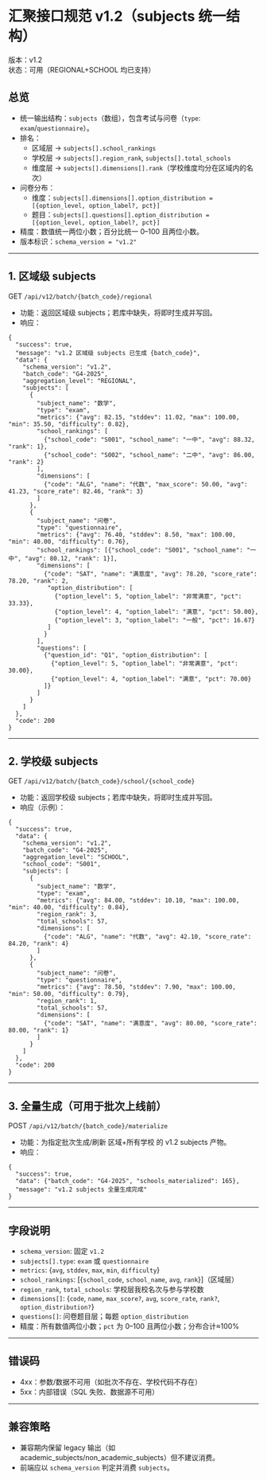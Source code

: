 # 汇聚接口规范 v1.2（subjects 统一结构）

版本：v1.2  
状态：可用（REGIONAL+SCHOOL 均已支持）

## 总览

- 统一输出结构：`subjects`（数组），包含考试与问卷（`type`: `exam`/`questionnaire`）。
- 排名：
  - 区域层 → `subjects[].school_rankings`
  - 学校层 → `subjects[].region_rank`, `subjects[].total_schools`
  - 维度层 → `subjects[].dimensions[].rank`（学校维度均分在区域内的名次）
- 问卷分布：
  - 维度：`subjects[].dimensions[].option_distribution = [{option_level, option_label?, pct}]`
  - 题目：`subjects[].questions[].option_distribution = [{option_level, option_label?, pct}]`
- 精度：数值统一两位小数；百分比统一 0–100 且两位小数。
- 版本标识：`schema_version = "v1.2"`

---

## 1. 区域级 subjects

GET `/api/v12/batch/{batch_code}/regional`

- 功能：返回区域级 subjects；若库中缺失，将即时生成并写回。
- 响应：
```
{
  "success": true,
  "message": "v1.2 区域级 subjects 已生成 {batch_code}",
  "data": {
    "schema_version": "v1.2",
    "batch_code": "G4-2025",
    "aggregation_level": "REGIONAL",
    "subjects": [
      {
        "subject_name": "数学",
        "type": "exam",
        "metrics": {"avg": 82.15, "stddev": 11.02, "max": 100.00, "min": 35.50, "difficulty": 0.82},
        "school_rankings": [
          {"school_code": "S001", "school_name": "一中", "avg": 88.32, "rank": 1},
          {"school_code": "S002", "school_name": "二中", "avg": 86.00, "rank": 2}
        ],
        "dimensions": [
          {"code": "ALG", "name": "代数", "max_score": 50.00, "avg": 41.23, "score_rate": 82.46, "rank": 3}
        ]
      },
      {
        "subject_name": "问卷",
        "type": "questionnaire",
        "metrics": {"avg": 76.40, "stddev": 8.50, "max": 100.00, "min": 40.00, "difficulty": 0.76},
        "school_rankings": [{"school_code": "S001", "school_name": "一中", "avg": 80.12, "rank": 1}],
        "dimensions": [
          {"code": "SAT", "name": "满意度", "avg": 78.20, "score_rate": 78.20, "rank": 2,
           "option_distribution": [
             {"option_level": 5, "option_label": "非常满意", "pct": 33.33},
             {"option_level": 4, "option_label": "满意", "pct": 50.00},
             {"option_level": 3, "option_label": "一般", "pct": 16.67}
           ]
          }
        ],
        "questions": [
          {"question_id": "Q1", "option_distribution": [
            {"option_level": 5, "option_label": "非常满意", "pct": 30.00},
            {"option_level": 4, "option_label": "满意", "pct": 70.00}
          ]}
        ]
      }
    ]
  },
  "code": 200
}
```

---

## 2. 学校级 subjects

GET `/api/v12/batch/{batch_code}/school/{school_code}`

- 功能：返回学校级 subjects；若库中缺失，将即时生成并写回。
- 响应（示例）：
```
{
  "success": true,
  "data": {
    "schema_version": "v1.2",
    "batch_code": "G4-2025",
    "aggregation_level": "SCHOOL",
    "school_code": "S001",
    "subjects": [
      {
        "subject_name": "数学",
        "type": "exam",
        "metrics": {"avg": 84.00, "stddev": 10.10, "max": 100.00, "min": 40.00, "difficulty": 0.84},
        "region_rank": 3,
        "total_schools": 57,
        "dimensions": [
          {"code": "ALG", "name": "代数", "avg": 42.10, "score_rate": 84.20, "rank": 4}
        ]
      },
      {
        "subject_name": "问卷",
        "type": "questionnaire",
        "metrics": {"avg": 78.50, "stddev": 7.90, "max": 100.00, "min": 50.00, "difficulty": 0.79},
        "region_rank": 1,
        "total_schools": 57,
        "dimensions": [
          {"code": "SAT", "name": "满意度", "avg": 80.00, "score_rate": 80.00, "rank": 1}
        ]
      }
    ]
  },
  "code": 200
}
```

---

## 3. 全量生成（可用于批次上线前）

POST `/api/v12/batch/{batch_code}/materialize`

- 功能：为指定批次生成/刷新 区域+所有学校 的 v1.2 subjects 产物。
- 响应：
```
{
  "success": true,
  "data": {"batch_code": "G4-2025", "schools_materialized": 165},
  "message": "v1.2 subjects 全量生成完成"
}
```

---

## 字段说明

- `schema_version`: 固定 `v1.2`
- `subjects[].type`: `exam` 或 `questionnaire`
- `metrics`: {`avg`, `stddev`, `max`, `min`, `difficulty`}
- `school_rankings`: [{`school_code`, `school_name`, `avg`, `rank`}]（区域层）
- `region_rank`, `total_schools`: 学校层我校名次与参与学校数
- `dimensions[]`: {`code`, `name`, `max_score?`, `avg`, `score_rate`, `rank?`, `option_distribution?`}
- `questions[]`: 问卷题目层；每题 `option_distribution`
- 精度：所有数值两位小数；`pct` 为 0–100 且两位小数；分布合计≈100%

---

## 错误码

- 4xx：参数/数据不可用（如批次不存在、学校代码不存在）
- 5xx：内部错误（SQL 失败、数据源不可用）

---

## 兼容策略

- 兼容期内保留 legacy 输出（如 academic_subjects/non_academic_subjects）但不建议消费。
- 前端应以 `schema_version` 判定并消费 `subjects`。

